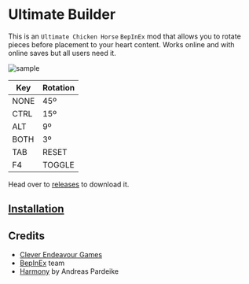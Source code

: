 # Ultimate Builder
This is an `Ultimate Chicken Horse` `BepInEx` mod that allows you to rotate pieces before placement to your heart content. Works online and with online saves but all users need it.

![sample](https://i.imgur.com/MoLDPuo.gif)

| Key  | Rotation |
| ---  |      --- |
| NONE |      45º |
| CTRL |      15º |
| ALT  |       9º |
| BOTH |       3º |
| TAB  |    RESET |
| F4   |   TOGGLE |

Head over to [releases](https://github.com/notfood/UCH-UltimateBuilder/releases) to download it.

## [Installation](https://github.com/notfood/UCH-UltimateBuilder/wiki/Installation)
## Credits
- [Clever Endeavour Games](https://www.cleverendeavourgames.com/)
- [BepInEx](https://github.com/BepInEx/BepInEx) team
- [Harmony](https://github.com/pardeike/Harmony) by Andreas Pardeike
